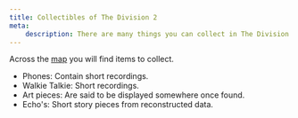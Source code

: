 ```yaml
---
title: Collectibles of The Division 2
meta:
    description: There are many things you can collect in The Division 2. Here you'll find out what they are and where you can find them.
---
```


Across the [map](/map.html) you will find items to collect.

- Phones: Contain short recordings.
- Walkie Talkie: Short recordings.
- Art pieces: Are said to be displayed somewhere once found.
- Echo's: Short story pieces from reconstructed data.
